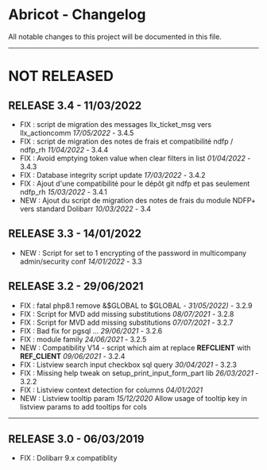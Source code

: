 # Abricot - Changelog
All notable changes to this project will be documented in this file.
___

# NOT RELEASED



## RELEASE 3.4 - 11/03/2022

- FIX : script de migration des messages llx_ticket_msg vers llx_actioncomm *17/05/2022* - 3.4.5
- FIX : script de migration des notes de frais et compatibilité ndfp / ndfp_rh  *11/04/2022* - 3.4.4
- FIX : Avoid emptying token value when clear filters in list *01/04/2022* - 3.4.3
- FIX : Database integrity script update  *17/03/2022* - 3.4.2
- FIX : Ajout d'une compatibilité pour le dépôt git ndfp et pas seulement ndfp_rh  *15/03/2022* - 3.4.1
- NEW : Ajout du script de migration des notes de frais du module NDFP+ vers standard Dolibarr  *10/03/2022* - 3.4

## RELEASE 3.3 - 14/01/2022

- NEW : Script for set to 1 encrypting of the password in multicompany admin/security conf  *14/01/2022* - 3.3

## RELEASE 3.2 - 29/06/2021
- FIX : fatal php8.1 remove &$GLOBAL to $GLOBAL - *31/05/2022)* - 3.2.9  
- FIX : Script for MVD add missing substitutions  *08/07/2021* - 3.2.8
- FIX : Script for MVD add missing substitutions  *07/07/2021* - 3.2.7
- FIX : Bad fix for pgsql ... *29/06/2021* - 3.2.6
- FIX : module family *24/06/2021* - 3.2.5
- NEW : Compatibility V14 - script which aim at replace __REFCLIENT__ with __REF_CLIENT__ *09/06/2021* - 3.2.4
- FIX : Listview search input checkbox sql query *30/04/2021* - 3.2.3
- FIX : Missing help tweak on setup_print_input_form_part lib *26/03/2021* - 3.2.2
- FIX : Listview context detection for columns *04/01/2021*
- NEW : Listview tooltip param  *15/12/2020*
  Allow usage of tooltip key in listview params to add tooltips for cols

___
## RELEASE 3.0 - 06/03/2019

- FIX : Dolibarr 9.x compatiblity
